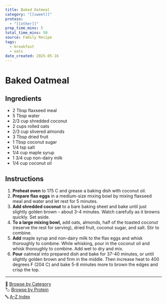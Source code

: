 ```yaml
---
title: Baked Oatmeal
category: "[[sweet]]"
protein:
  - "[[other]]"
prep_time_mins: 5
total_time_mins: 50
source: Family Recipe
tags:
  - breakfast
  - oats
date_created: 2025-05-16
---
```


# Baked Oatmeal

## Ingredients

- 2 Tbsp flaxseed meal
- 5 Tbsp water
- 2/3 cup shredded coconut
- 2 cups rolled oats
- 2/3 cup slivered almonds  
- 3 Tbsp dried fruit
- 1 Tbsp coconut sugar  
- 1/4 tsp salt  
- 1/4 cup maple syrup  
- 1 3/4 cup non-dairy milk
- 1/4 cup coconut oil

## Instructions
1. **Preheat oven** to 175 C and grease a baking dish with coconut oil.
2. **Prepare flax eggs** in a medium-size mixing bowl by mixing flaxseed meal and water and let rest for 5 minutes.  
3. **Add shredded coconut** to a bare baking sheet and bake until just slightly golden brown – about 3-4 minutes. Watch carefully as it browns quickly. Set aside.  
4. **To a large mixing bowl,** add oats, almonds, half of the toasted coconut (reserve the rest for serving), dried fruit, coconut sugar, and salt. Stir to combine.  
5. **Add** maple syrup and non-dairy milk to the flax eggs and whisk thoroughly to combine. While whisking, pour in the coconut oil and whisk thoroughly to combine. Add wet to dry and mix.  
6. **Pour** oatmeal into prepared dish and bake for 37-40 minutes, or until slightly golden brown and firm in the middle. Then increase heat to 400 degrees F (204 C) and bake 5-8 minutes more to brown the edges and crisp the top. 


---

📁 [Browse by Category](../indexes/categories.md)  
🏷️ [Browse by Protein](../indexes/protein.md)  
🔤 [A–Z Index](../indexes/alphabet.md)
